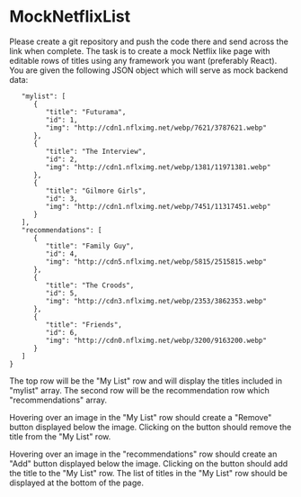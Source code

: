 # MockNetflixList

Please create a git repository and push the code there and send across the link when complete. The task is to create a mock Netflix like page with editable rows of titles using any framework you want (preferably React). You are given the following JSON object which will serve as mock backend data: 

```{
   "mylist": [
      {
         "title": "Futurama",
         "id": 1,
         "img": "http://cdn1.nflximg.net/webp/7621/3787621.webp"
      },
      {
         "title": "The Interview",
         "id": 2,
         "img": "http://cdn1.nflximg.net/webp/1381/11971381.webp"
      },
      {
         "title": "Gilmore Girls",
         "id": 3,
         "img": "http://cdn1.nflximg.net/webp/7451/11317451.webp"
      }
   ],
   "recommendations": [
      {
         "title": "Family Guy",
         "id": 4,
         "img": "http://cdn5.nflximg.net/webp/5815/2515815.webp"
      },
      {
         "title": "The Croods",
         "id": 5,
         "img": "http://cdn3.nflximg.net/webp/2353/3862353.webp"
      },
      {
         "title": "Friends",
         "id": 6,
         "img": "http://cdn0.nflximg.net/webp/3200/9163200.webp"
      }
   ]
}
```

The top row will be the "My List" row and will display the titles included in "mylist" array. 
The second row will be the recommendation row which "recommendations" array. 

Hovering over an image in the "My List" row should create a "Remove" button displayed below the image. Clicking on the button should remove the title from the "My List" row. 

Hovering over an image in the "recommendations" row should create an "Add" button displayed below the image. Clicking on the button should add the title to the "My List" row. The list of titles in the "My List" row should be displayed at the bottom of the page.
